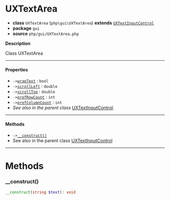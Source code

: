 # UXTextArea

- **class** `UXTextArea` (`php\gui\UXTextArea`) **extends** [`UXTextInputControl`](https://github.com/VenityStudio/android/tree/master/jphp-android-ext/api-docs/classes/php/gui/UXTextInputControl.md)
- **package** `gui`
- **source** `php/gui/UXTextArea.php`

**Description**

Class UXTextArea

---

#### Properties

- `->`[`wrapText`](#prop-wraptext) : `bool`
- `->`[`scrollLeft`](#prop-scrollleft) : `double`
- `->`[`scrollTop`](#prop-scrolltop) : `double`
- `->`[`prefRowCount`](#prop-prefrowcount) : `int`
- `->`[`prefColumnCount`](#prop-prefcolumncount) : `int`
- *See also in the parent class* [UXTextInputControl](https://github.com/VenityStudio/android/tree/master/jphp-android-ext/api-docs/classes/php/gui/UXTextInputControl.md).

---

#### Methods

- `->`[`__construct()`](#method-__construct)
- See also in the parent class [UXTextInputControl](https://github.com/VenityStudio/android/tree/master/jphp-android-ext/api-docs/classes/php/gui/UXTextInputControl.md)

---
# Methods

<a name="method-__construct"></a>

### __construct()
```php
__construct(string $text): void
```